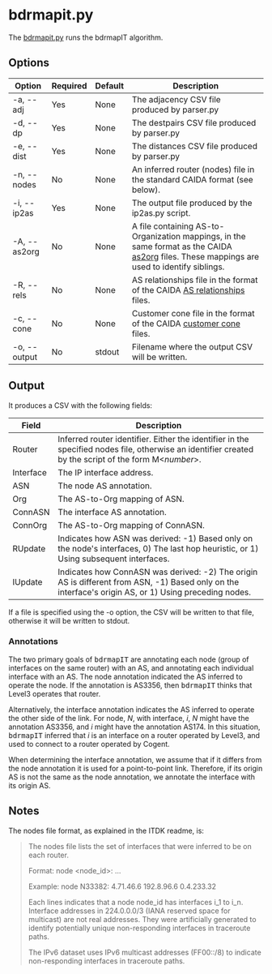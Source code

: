# bdrmapit.py
The [bdrmapit.py](bdrmapit.py) runs the bdrmapIT algorithm.

## Options
|Option|Required|Default|Description|
|---|---|---|---|
|-a, --adj|Yes|None|The adjacency CSV file produced by parser.py|
|-d, --dp|Yes|None|The destpairs CSV file produced by parser.py|
|-e, --dist|Yes|None|The distances CSV file produced by parser.py|
|-n, --nodes|No|None|An inferred router (nodes) file in the standard CAIDA format (see below).|
|-i, --ip2as|Yes|None|The output file produced by the ip2as.py script.|
|-A, --as2org|No|None|A file containing AS-to-Organization mappings, in the same format as the CAIDA [as2org](http://data.caida.org/datasets/as-organizations/README.txt) files. These mappings are used to identify siblings.|
|-R, --rels|No|None|AS relationships file in the format of the CAIDA [AS relationships](http://data.caida.org/datasets/as-relationships/README.txt) files.|
|-c, --cone|No|None|Customer cone file in the format of the CAIDA [customer cone](http://data.caida.org/datasets/as-relationships/README.txt) files.|
|-o, --output|No|stdout|Filename where the output CSV will be written.|


## Output
It produces a CSV with the following fields:

|Field|Description|
|---|---|
|Router|Inferred router identifier. Either the identifier in the specified nodes file, otherwise an identifier created by the script of the form M<*number*>.|
|Interface|The IP interface address.|
|ASN|The node AS annotation.|
|Org|The AS-to-Org mapping of ASN.|
|ConnASN|The interface AS annotation.|
|ConnOrg|The AS-to-Org mapping of ConnASN.|
|RUpdate|Indicates how ASN was derived:  -1) Based only on the node's interfaces,  0) The last hop heuristic, or  1) Using subsequent interfaces.|
|IUpdate|Indicates how ConnASN was derived:  -2) The origin AS is different from ASN,  -1) Based only on the interface's origin AS, or  1) Using preceding nodes.|

If a file is specified using the -o option, the CSV will be written to that file, otherwise it will be written to stdout.

### Annotations
The two primary goals of <tt>bdrmapIT</tt> are annotating each node (group of interfaces on the same router) with an AS, and annotating each individual interface with an AS.
The node annotation indicated the AS inferred to operate the node.
If the annotation is AS3356, then <tt>bdrmapIT</tt> thinks that Level3 operates that router.

Alternatively, the interface annotation indicates the AS inferred to operate the other side of the link.
For node, *N*, with interface, *i*, *N* might have the annotation AS3356, and *i* might have the annotation AS174.
In this situation, <tt>bdrmapIT</tt> inferred that *i* is an interface on a router operated by Level3, and used to connect to a router operated by Cogent.

When determining the interface annotation, we assume that if it differs from the node annotation it is used for a point-to-point link.
Therefore, if its origin AS is not the same as the node annotation, we annotate the interface with its origin AS.

## Notes
The nodes file format, as explained in the ITDK readme, is:
> The nodes file lists the set of interfaces that were inferred to be on each router.
>
> Format: node <node_id>:   <i1>   <i2>   ...   <in>
>
> Example: node N33382:  4.71.46.6 192.8.96.6 0.4.233.32 
>
> Each lines indicates that a node node_id has interfaces i_1 to i_n.
Interface addresses in 224.0.0.0/3 (IANA reserved space for multicast) are not real addresses.
They were artificially generated to identify potentially unique non-responding interfaces in traceroute paths.
>
> The IPv6 dataset uses IPv6 multicast addresses (FF00::/8) to indicate non-responding interfaces in traceroute paths.